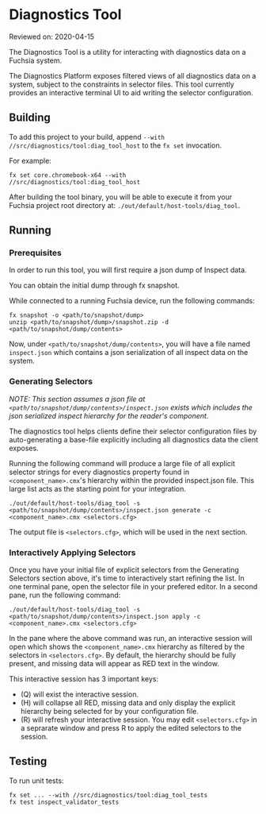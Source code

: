 # Diagnostics Tool

Reviewed on: 2020-04-15

The Diagnostics Tool is a utility for interacting with diagnostics data on a
Fuchsia system.

The Diagnostics Platform exposes filtered views of all diagnostics data on a
system, subject to the constraints in selector files. This tool currently
provides an interactive terminal UI to aid writing the selector configuration.

## Building

To add this project to your build, append `--with
//src/diagnostics/tool:diag_tool_host` to the `fx set` invocation.

For example:

```
fx set core.chromebook-x64 --with //src/diagnostics/tool:diag_tool_host
```

After building the tool binary, you will be able to execute it from your Fuchsia
project root directory at: `./out/default/host-tools/diag_tool`.

## Running

### Prerequisites

In order to run this tool, you will first require a json dump of Inspect data.

You can obtain the initial dump through fx snapshot.

While connected to a running Fuchsia device, run the following commands:

```
fx snapshot -o <path/to/snapshot/dump>
unzip <path/to/snapshot/dump>/snapshot.zip -d <path/to/snapshot/dump/contents>
```

Now, under `<path/to/snapshot/dump/contents>`, you will have a file named
`inspect.json` which contains a json serialization of all inspect data on the
system.

### Generating Selectors

*NOTE: This section assumes a json file at
`<path/to/snapshot/dump/contents>/inspect.json` exists which includes the json
serialized inspect hierarchy for the reader's component.*

The diagnostics tool helps clients define their selector configuration files by
auto-generating a base-file explicitly including all diagnostics data the client
exposes.

Running the following command will produce a large file of all explicit selector
strings for every diagnostics property found in `<component_name>.cmx`'s
hierarchy within the provided inspect.json file. This large list acts as the
starting point for your integration.

```
./out/default/host-tools/diag_tool -s <path/to/snapshot/dump/contents>/inspect.json generate -c <component_name>.cmx <selectors.cfg>
```

The output file is `<selectors.cfg>`, which will be used in the next section.

### Interactively Applying Selectors

Once you have your initial file of explicit selectors from the Generating
Selectors section above, it's time to interactively start refining the list. In
one terminal pane, open the selector file in your prefered editor. In a second
pane, run the following command:

```
./out/default/host-tools/diag_tool -s <path/to/snapshot/dump/contents>/inspect.json apply -c <component_name>.cmx <selectors.cfg>
```

In the pane where the above command was run, an interactive session will open
which shows the `<component_name>.cmx` hierarchy as filtered by the selectors in
`<selectors.cfg>`. By default, the hierarchy should be fully present, and
missing data will appear as RED text in the window.

This interactive session has 3 important keys:

*   (Q) will exist the interactive session.
*   (H) will collapse all RED, missing data and only display the explicit
    hierarchy being selected for by your configuration file.
*   (R) will refresh your interactive session. You may edit `<selectors.cfg>` in
    a seprarate window and press R to apply the edited selectors to the session.

## Testing

To run unit tests:

```
fx set ... --with //src/diagnostics/tool:diag_tool_tests
fx test inspect_validator_tests
```
